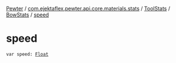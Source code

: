 [Pewter](../../../index.md) / [com.ejektaflex.pewter.api.core.materials.stats](../../index.md) / [ToolStats](../index.md) / [BowStats](index.md) / [speed](./speed.md)

# speed

`var speed: `[`Float`](https://kotlinlang.org/api/latest/jvm/stdlib/kotlin/-float/index.html)
